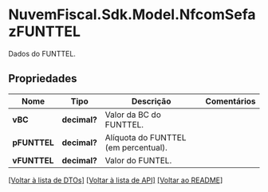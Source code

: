 # NuvemFiscal.Sdk.Model.NfcomSefazFUNTTEL
Dados do FUNTTEL.

## Propriedades

Nome | Tipo | Descrição | Comentários
------------ | ------------- | ------------- | -------------
**vBC** | **decimal?** | Valor da BC do FUNTTEL. | 
**pFUNTTEL** | **decimal?** | Alíquota do FUNTTEL (em percentual). | 
**vFUNTTEL** | **decimal?** | Valor do FUNTEL. | 

[[Voltar à lista de DTOs]](../README.md#documentation-for-models) [[Voltar à lista de API]](../README.md#documentation-for-api-endpoints) [[Voltar ao README]](../README.md)

